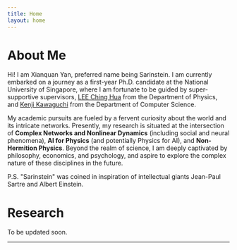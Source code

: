 ```yaml
---
title: Home
layout: home
---
```


# About Me

Hi! I am Xianquan Yan, preferred name being Sarinstein. I am currently embarked on a journey as a first-year Ph.D. candidate at the National University of Singapore, where I am fortunate to be guided by super-supportive supervisors, [LEE Ching Hua] from the Department of Physics, and [Kenji Kawaguchi] from the Department of Computer Science.

My academic pursuits are fueled by a fervent curiosity about the world and its intricate networks. Presently, my research is situated at the intersection of **Complex Networks and Nonlinear Dynamics** (including social and neural phenomena), **AI for Physics** (and potentially Physics for AI), and **Non-Hermition Physics**. Beyond the realm of science, I am deeply captivated by philosophy, economics, and psychology, and aspire to explore the complex nature of these disciplines in the future.

P.S. "Sarinstein" was coined in inspiration of intellectual giants Jean-Paul Sartre and Albert Einstein.
# Research

To be updated soon.

----

<!-- I am grateful for the unwavering support of my dearest love, whose encouragement has empowered me to chase my dreams in physics and computer science, unburdened by the anxieties of the future.
![Thanks the support of my dearest love](./assets/img/yzz.jpg) -->

[LEE Ching Hua]: https://www.physics.nus.edu.sg/faculty/lee-ching-hua/
[Kenji Kawaguchi]: https://ml.comp.nus.edu.sg/kawaguchi

<!-- ---
title: Publications
layout: Page
---

---
title: Resume
layout: Page
--- -->
